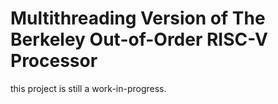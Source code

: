 Multithreading Version of The Berkeley Out-of-Order RISC-V Processor
================================================

this project is still a work-in-progress.

